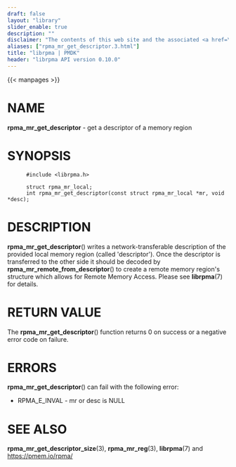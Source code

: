 ```yaml
---
draft: false
layout: "library"
slider_enable: true
description: ""
disclaimer: "The contents of this web site and the associated <a href=\"https://github.com/pmem\">GitHub repositories</a> are BSD-licensed open source."
aliases: ["rpma_mr_get_descriptor.3.html"]
title: "librpma | PMDK"
header: "librpma API version 0.10.0"
---
```

{{< manpages >}}

[comment]: <> (SPDX-License-Identifier: BSD-3-Clause)
[comment]: <> (Copyright 2020-2022, Intel Corporation)

NAME
====

**rpma\_mr\_get\_descriptor** - get a descriptor of a memory region

SYNOPSIS
========

          #include <librpma.h>

          struct rpma_mr_local;
          int rpma_mr_get_descriptor(const struct rpma_mr_local *mr, void *desc);

DESCRIPTION
===========

**rpma\_mr\_get\_descriptor**() writes a network-transferable
description of the provided local memory region (called \'descriptor\').
Once the descriptor is transferred to the other side it should be
decoded by **rpma\_mr\_remote\_from\_descriptor**() to create a remote
memory region\'s structure which allows for Remote Memory Access. Please
see **librpma**(7) for details.

RETURN VALUE
============

The **rpma\_mr\_get\_descriptor**() function returns 0 on success or a
negative error code on failure.

ERRORS
======

**rpma\_mr\_get\_descriptor**() can fail with the following error:

-   RPMA\_E\_INVAL - mr or desc is NULL

SEE ALSO
========

**rpma\_mr\_get\_descriptor\_size**(3), **rpma\_mr\_reg**(3),
**librpma**(7) and https://pmem.io/rpma/
